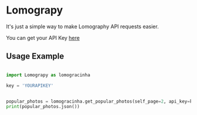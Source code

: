 # Lomograpy

It's just a simple way to make Lomography API requests easier.


You can get your API Key [here](<https://api.lomography.com/>)



## Usage Example

```python

import Lomograpy as lomogracinha

key = 'YOURAPIKEY'


popular_photos = lomogracinha.get_popular_photos(self_page=2, api_key=key)
print(popular_photos.json())


